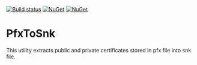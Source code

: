 [![Build status](https://ci.appveyor.com/api/projects/status/nnf7h1fnvyp7eb1j/branch/master?svg=true)](https://ci.appveyor.com/project/ENikS/pfxtosnk/branch/master)
[![NuGet](https://img.shields.io/nuget/dt/PfxToSnk.svg)](https://www.nuget.org/packages/PfxToSnk)
[![NuGet](https://img.shields.io/nuget/v/PfxToSnk.svg)](https://www.nuget.org/packages/PfxToSnk)



# PfxToSnk

This utility extracts public and private certificates stored in pfx file into snk file.
